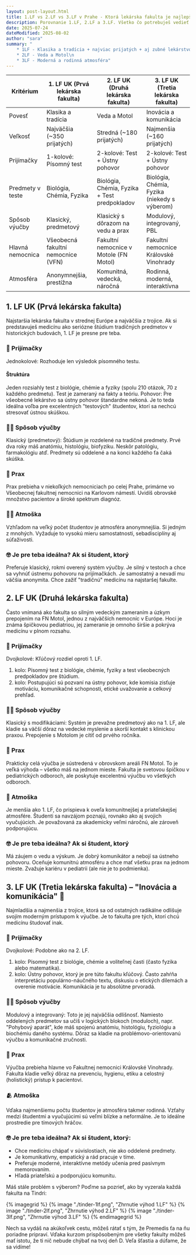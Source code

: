 ```yaml
---
layout: post-layout.html
title: 1.LF vs 2.LF vs 3.LF v Prahe - Ktorá lekárska fakulta je najlepšia?
description: Porovnanie 1.LF, 2.LF a 3.LF. Všetko čo potrebuješ vedieť o lekárskych fakultách na Karlovej Univerzite v Prahe.
date: 2025-07-24
dateModified: 2025-08-02
author: "sara"
summary: "
    * 1LF - Klasika a tradícia + najviac prijatých + aj zubné lekárstvo\n
    * 2LF - Veda a Motol\n
    * 3LF - Moderná a rodinná atmosféra"
---
```




| Kritérium        | 1\. LF UK (Prvá lekárska fakulta)  | 2\. LF UK (Druhá lekárska fakulta)           | 3\. LF UK (Tretia lekárska fakulta)          |
| ---------------- | ---------------------------------- | -------------------------------------------- | -------------------------------------------- |
| Povesť           | Klasika a tradícia               | Veda a Motol                               | Inovácia a komunikácia                     |
| Veľkosť          | Najväčšia (~350 prijatých)         | Stredná (~180 prijatých)                     | Najmenšia (~160 prijatých)                   |
| Prijímačky       | 1-kolové: Písomný test             | 2-kolové: Test + Ústny pohovor               | 2-kolové: Test + Ústny pohovor               |
| Predmety v teste | Biológia, Chémia, Fyzika           | Biológia, Chémia, Fyzika + Test predpokladov | Biológia, Chémia, Fyzika (niekedy s výberom) |
| Spôsob výučby    | Klasický, predmetový               | Klasický s dôrazom na vedu a prax            | Modulový, integrovaný, PBL                   |
| Hlavná nemocnica | Všeobecná fakultní nemocnice (VFN) | Fakultní nemocnice v Motole (FN Motol)       | Fakultní nemocnice Královské Vinohrady       |
| Atmosféra        | Anonymnejšia, prestížna            | Komunitná, vedecká, náročná                  | Rodinná, moderná, interaktívna               |


## 1. LF UK (Prvá lekárska fakulta)
Najstaršia lekárska fakulta v strednej Európe a najväčšia z trojice. Ak si predstavuješ medicínu ako seriózne štúdium tradičných predmetov v historických budovách, 1. LF je presne pre teba.
### 📃 Prijímačky
Jednokolové: Rozhoduje len výsledok písomného testu.
#### Štruktúra
Jeden rozsiahly test z biológie, chémie a fyziky (spolu 210 otázok, 70 z každého predmetu). Test je zameraný na fakty a teóriu.
Pohovor: Pre všeobecné lekárstvo sa ústny pohovor štandardne nekoná. Je to teda ideálna voľba pre excelentných "testových" študentov, ktorí sa nechcú stresovať ústnou skúškou.
### 🧑‍🏫 Spôsob výučby
Klasický (predmetový): Štúdium je rozdelené na tradičné predmety. Prvé dva roky máš anatómiu, histológiu, biofyziku. Neskôr patológiu, farmakológiu atď. Predmety sú oddelené a na konci každého ťa čaká skúška.
### 💉 Prax
Prax prebieha v niekoľkých nemocniciach po celej Prahe, primárne vo Všeobecnej fakultnej nemocnici na Karlovom námestí. Uvidíš obrovské množstvo pacientov a široké spektrum diagnóz.
### 🧑‍🎓 Atmoška
Vzhľadom na veľký počet študentov je atmosféra anonymnejšia. Si jedným z mnohých. Vyžaduje to vysokú mieru samostatnosti, sebadisciplíny aj súťaživosti.
### 🤓 Je pre teba ideálna? Ak si študent, ktorý
Preferuje klasický, rokmi overený systém výučby.
Je silný v testoch a chce sa vyhnúť ústnemu pohovoru na prijímačkách.
Je samostatný a nevadí mu väčšia anonymita.
Chce zažiť "tradičnú" medicínu na najstaršej fakulte.



## 2. LF UK (Druhá lekárska fakulta)
Často vnímaná ako fakulta so silným vedeckým zameraním a úzkym prepojením na FN Motol, jednou z najväčších nemocníc v Európe. Hoci je známa špičkovou pediatriou, jej zameranie je omnoho širšie a pokrýva medicínu v plnom rozsahu.
### 📃 Prijímačky
Dvojkolové: Kľúčový rozdiel oproti 1. LF.
1. kolo: Písomný test z biológie, chémie, fyziky a test všeobecných predpokladov pre štúdium.
2. kolo: Postupujúci sú pozvaní na ústny pohovor, kde komisia zisťuje motiváciu, komunikačné schopnosti, etické uvažovanie a celkový prehľad.
### 🧑‍🏫 Spôsob výučby
Klasický s modifikáciami: Systém je prevažne predmetový ako na 1. LF, ale kladie sa väčší dôraz na vedecké myslenie a skorší kontakt s klinickou praxou. Prepojenie s Motolom je cítiť od prvého ročníka.
### 💉 Prax
Prakticky celá výučba je sústredená v obrovskom areáli FN Motol. To je veľká výhoda – všetko máš na jednom mieste. Fakulta je svetovou špičkou v pediatrických odboroch, ale poskytuje excelentnú výučbu vo všetkých odboroch.
### 🤝 Atmoška
Je menšia ako 1. LF, čo prispieva k oveľa komunitnejšej a priateľskejšej atmosfére. Študenti sa navzájom poznajú, rovnako ako aj svojich vyučujúcich. Je považovaná za akademicky veľmi náročnú, ale zároveň podporujúcu.
### 🤓 Je pre teba ideálna? Ak si študent, ktorý
Má záujem o vedu a výskum.
Je dobrý komunikátor a nebojí sa ústneho pohovoru.
Oceňuje komunitnú atmosféru a chce mať všetku prax na jednom mieste.
Zvažuje kariéru v pediatrii (ale nie je to podmienka).



## 3. LF UK (Tretia lekárska fakulta) – "Inovácia a komunikácia" 🩻
Najmladšia a najmenšia z trojice, ktorá sa od ostatných radikálne odlišuje svojím moderným prístupom k výučbe. Je to fakulta pre tých, ktorí chcú medicínu študovať inak.
### 📃 Prijímačky
Dvojkolové: Podobne ako na 2. LF.
1. kolo: Písomný test z biológie, chémie a voliteľnej časti (často fyzika alebo matematika).
2. kolo: Ústny pohovor, ktorý je pre túto fakultu kľúčový. Často zahŕňa interpretáciu populárno-náučného textu, diskusiu o etických dilemách a overenie motivácie. Komunikácia je tu absolútne prvoradá.
### 🧑‍🏫 Spôsob výučby
Modulový a integrovaný: Toto je jej najväčšia odlišnosť. Namiesto oddelených predmetov sa učíš v logických blokoch (moduloch), napr. "Pohybový aparát", kde máš spojenú anatómiu, histológiu, fyziológiu a biochémiu daného systému. Dôraz sa kladie na problémovo-orientovanú výučbu a komunikačné zručnosti.
### 💉 Prax
Výučba prebieha hlavne vo Fakultnej nemocnici Královské Vinohrady. Fakulta kladie veľký dôraz na prevenciu, hygienu, etiku a celostný (holistický) prístup k pacientovi.
### 🫂 Atmoška
Vďaka najmenšiemu počtu študentov je atmosféra takmer rodinná. Vzťahy medzi študentmi a vyučujúcimi sú veľmi blízke a neformálne. Je to ideálne prostredie pre tímových hráčov.
### 🤓 Je pre teba ideálna? Ak si študent, ktorý:
- Chce medicínu chápať v súvislostiach, nie ako oddelené predmety.
- Je komunikatívny, empatický a rád pracuje v tíme.
- Preferuje moderné, interaktívne metódy učenia pred pasívnym memorovaním.
- Hľadá priateľskú a podporujúcu komunitu.


Máš stále problém s výberom? Poďme sa pozrieť, ako by vyzerala každá fakulta na Tindri:


{% imagegrid %}
  {% image "./tinder-1lf.png", "Zhrnutie výhod 1.LF" %}
  {% image "./tinder-2lf.png", "Zhrnutie výhod 2.LF" %}
  {% image "./tinder-3lf.png", "Zhrnutie výhod 3.LF" %}
{% endimagegrid %}


Nech sa vydáš na akúkoľvek cestu, môžeš rátať s tým, že Premedis ťa na ňu poriadne pripraví. Vďaka kurzom prispôsobeným pre všetky fakulty môžeš mať istotu, že ti nič nebude chýbať na tvoj deň D. Veľa šťastia a dúfame, že sa vidíme!
